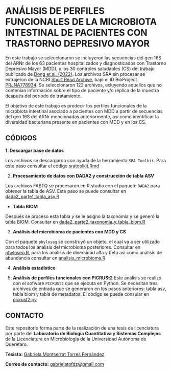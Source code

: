 # ANÁLISIS DE PERFILES FUNCIONALES DE LA MICROBIOTA INTESTINAL DE PACIENTES CON TRASTORNO DEPRESIVO MAYOR

En este trabajo se seleccionaron se incluyeron las secuencias del gen 16S del ARNr de los 63 pacientes hospitalizados y diagnosticados con Trastorno Depresivo Mayor (MDD), y los 30 controles saludables (CS) del trabajo publicado de [Dong et al. (2022)](https://www.ncbi.nlm.nih.gov/pmc/articles/PMC9354493/). Los archivos SRA sin procesar se extrajeron de la NCBI [Short Read Archive](https://www.ncbi.nlm.nih.gov/sra), bajo el ID BioProject [PRJNA778934](https://www.ncbi.nlm.nih.gov/sra/?term=PRJNA778934). Se seleccionaron 122 archivos, exluyendo aquellos que no contenían información sobre el tipo de paciente y/o réplica de la muestra después del periodo de tratamiento.

El objetivo de este trabajo es predecir los perfiles funcionales de la microbiota intestinal asociado a pacientes con MDD a partir de secuencias del gen 16S del ARNr mencionadas anteriormente, así como identificar la diversidad bacteriana presente en pacientes con MDD y en los CS.

## CÓDIGOS

**1. Descargar base de datos**

Los archivos se descargaron con ayuda de la herramienta  `SRA Toolkit`. Para este paso consultar el código [sratoolkit.Rmd](https://github.com/gabrielatof/tesis/blob/main/sratoolkit.Rmd)

2. **Procesamiento de datos con DADA2 y construcción de tabla ASV**

Los archivos FASTQ se procesaron en R studio con el paquete `DADA2` para obtener la tabla de ASV. Este paso se puede consultar en [dada2_parte1_tabla_asv.R](https://github.com/gabrielatof/tesis/blob/main/dada2_parte1_tabla_asv.R)

- **Tabla BIOM**

Después se proceso esta tabla y se le asigno la taxonomía y se generó la tabla BIOM. Consultar en [dada2_parte2_taxonomia_y_tabla_biom.R](https://github.com/gabrielatof/tesis/blob/main/dada2_parte2_taxonomia_y_tabla_biom.R)

3. **Análisis del microbioma de pacientes con MDD y CS**

Con el paquete `phyloseq` se construyó un objeto, el cual va a ser utilizado para todos los analisis del microbioma posteriores. Consultar en [phyloseq.R](https://github.com/gabrielatof/tesis/blob/main/phyloseq.R), para los análisis de diversidad alfa y beta así como análisis de abundancia consultar en [analisis_microbioma.R](url)


4. **Análisis estadístico**

5. **Análisis de perfiles funcionales con PICRUSt2**
Este análisis se realizo con el sofware `PICRUSt2` que se ejecuta en Python. Se necesitan tres archivos de entrada que se generaron en los pasos anteriores: tabla asv, tabla biom y tabla de metadatos. El código se puede consular en [picrust2.py](https://github.com/gabrielatof/tesis/blob/main/picrust2.py)


## CONTACTO 
Este repositorio forma parte de la realización de una tesis de licenciatura por parte del **Laboratorio de Biología Cuantitativa y Sistemas Complejos** de la Licenciatura en Microbiología de la Universidad Autónoma de Querétaro. 

**Tesista:** [Gabriela Montserrat Torres Fernández](https://github.com/gabrielatof) 

**Correo de contacto:** gabrielatofdz@gmail.com 
